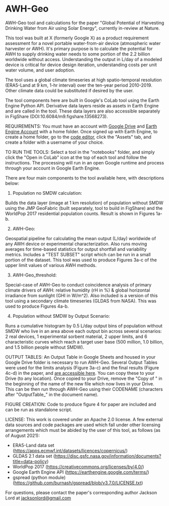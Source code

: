 # AWH-Geo
AWH-Geo tool and calculations for the paper "Global Potential of Harvesting Drinking Water from Air using Solar Energy", currently in-review at Nature.

This tool was built at X (formerly Google X) as a product requirement assessment for a novel portable water-from-air device (atmospheric water harvester or AWH). It's primary purpose is to calculate the potential for AWH to supply drinking water needs to some portion of the 2.2 billion worldwide without access. Understanding the output in L/day of a modeled device is critical for device design iteration, understanding costs per unit water volume, and user adoption. 

The tool uses a global climate timeseries at high spatio-temporal resolution (ERA5-Land at 9 km, 1-hr interval) over the ten-year period 2010-2019. Other climate data could be substituted if desired by the user. 

The tool components here are built in Google's CoLab tool using the Earth Engine Python API. Derivative data layers reside as assets in Earth Engine and are called in the tool. These data layers are also accessible separately in FigShare (DOI:10.6084/m9.figshare.13568273).

REQUIREMENTS: You must have an account with [Google Drive](https://drive.google.com/drive/my-drive) and [Earth Engine Account](https://developers.google.com/earth-engine/) with a home folder. Once signed up with Earth Engine, to create a home folder, go to the [code editor](https://code.earthengine.google.com/), click the "Assets" tab, and create a folder with a username of your choice. 

TO RUN THE TOOLS: Select a tool in the "notebooks" folder, and simply click the "Open in CoLab" icon at the top of each tool and follow the instructions. The processing will run in an open Google runtime and process through your account in Google Earth Engine.

There are four main components to the tool available here, with descriptions below:

1) Population no SMDW calculation:

Builds the data layer (image at 1 km resolution) of population without SMDW using the JMP GeoFabric (built separately, tool to build in FigShare) and the WorldPop 2017 residential population counts. Result is shown in Figures 1a-b.
  
2) AWH-Geo:

Geospatial pipeline for calculating the mean output (L/day) worldwide of any AWH device or experimental characterization. Also runs moving averages for time-based statistics for output shortfall and variability metrics. Includes a "TEST SUBSET" script which can be run in a small portion of the dataset. This tool was used to produce Figures 3a-c of the upper limit values of various AWH methods.

3) AWH-Geo_threshold:

Special-case of AWH-Geo to conduct coincidence analysis of primary climate drivers of AWH: relative humidity (rH in %) & global horizontal irradiance from sunlight (GHI in W/m^2). Also included is a version of this tool using a secondary climate timeseries (GLDAS from NASA). This was used to produce Figures 4a-b.

4) Population without SMDW by Output Scenario:

Runs a cumulative histogram by 0.5 L/day output bins of population without SMDW who live in an area above each output bin across several scenarios: 2 real devices, 1 experimental sorbent material, 2 upper limits, and 6 characteristic curves which reach a target user base (500 million, 1.0 billion, and 1.5 billion people without SMDW).

OUTPUT TABLES: An Output Table in Google Sheets and housed in your Google Drive folder is necessary to run AWH-Geo. Several Output Tables were used for the limits analysis (Figure 3a-c) and the final results (Figure 4c-d) in the paper, and [are accessible here](https://drive.google.com/drive/u/1/folders/1EzuqsbADrtdXChcpHqygTh7SuUw0U_QB). You can copy these to your Drive (to any location). Once copied to your Drive, remove the "Copy of " in the beginning of the name of the new file which now lives in your Drive. This can be then run through AWH-Geo using their CODENAME (characters after "OutputTable_" in the document name).

FIGURE CREATION: Code to produce figure 4 for paper are included and can be run as standalone script.

LICENSE: This work is covered under an Apache 2.0 license. A few external data sources and code packages are used which fall under other licensing arrangements which must be abided by the user of this tool, as follows (as of August 2021):
- ERA5-Land data set (https://apps.ecmwf.int/datasets/licences/copernicus/)
- GLDAS 2.1 data set (https://disc.gsfc.nasa.gov/information/documents?title=data-policy)
- WorldPop 2017 (https://creativecommons.org/licenses/by/4.0/)
- Google Earth Engine API (https://earthengine.google.com/terms/)
- gspread (python module) (https://github.com/burnash/gspread/blob/v3.7.0/LICENSE.txt)

For questions, please contact the paper's corresponding author Jackson Lord at jacksonlord@gmail.com
